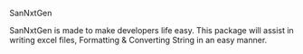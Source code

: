 SanNxtGen

SanNxtGen is made to make developers life easy. This package will assist in writing excel files, Formatting & Converting String in an easy manner.
